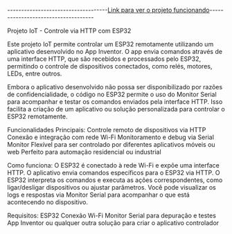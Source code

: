 ------------------------------------[Link para ver o projeto funcionando](https://www.linkedin.com/posts/emerson-gabriel-souza-558841324_iot-arduino-esp32-activity-7236799599795941376-kkUH?utm_source=share&utm_medium=member_desktop)------------------------------------

Projeto IoT - Controle via HTTP com ESP32

Este projeto IoT permite controlar um ESP32 remotamente utilizando um aplicativo desenvolvido no App Inventor. O app envia comandos através de uma interface HTTP, que são recebidos e processados pelo ESP32, permitindo o controle de dispositivos conectados, como relés, motores, LEDs, entre outros.

Embora o aplicativo desenvolvido não possa ser disponibilizado por razões de confidencialidade, o código no ESP32 permite o uso do Monitor Serial para acompanhar e testar os comandos enviados pela interface HTTP. Isso facilita a criação de um aplicativo ou solução personalizada para controlar o ESP32 remotamente.

Funcionalidades Principais:
Controle remoto de dispositivos via HTTP
Conexão e integração com rede Wi-Fi
Monitoramento e debug via Serial Monitor
Flexível para ser controlado por diferentes aplicativos móveis ou web
Perfeito para automação residencial ou industrial

Como funciona:
O ESP32 é conectado à rede Wi-Fi e expõe uma interface HTTP.
O aplicativo envia comandos específicos para o ESP32 via HTTP.
O ESP32 interpreta os comandos e executa as ações correspondentes, como ligar/desligar dispositivos ou ajustar parâmetros.
Você pode visualizar os logs e respostas via Monitor Serial para acompanhar o que está acontecendo no dispositivo.

Requisitos:
ESP32
Conexão Wi-Fi
Monitor Serial para depuração e testes
App Inventor ou qualquer outra solução para criar o aplicativo controlador
